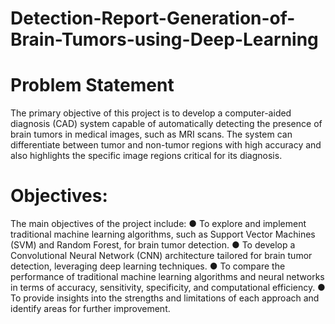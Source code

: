 # Detection-Report-Generation-of-Brain-Tumors-using-Deep-Learning

# Problem Statement
The primary objective of this project is to develop a computer-aided diagnosis (CAD) system capable of automatically detecting the presence of brain tumors in medical images, such as MRI scans. The system can differentiate between tumor and non-tumor regions with high accuracy and also highlights the specific image regions critical for its diagnosis.

# Objectives:
The main objectives of the project include:
● To explore and implement traditional machine learning algorithms, such as Support Vector Machines (SVM) and Random Forest, for brain tumor detection.
● To develop a Convolutional Neural Network (CNN) architecture tailored for brain tumor detection, leveraging deep learning techniques.
● To compare the performance of traditional machine learning algorithms and neural networks in terms of accuracy, sensitivity, specificity, and computational efficiency.
● To provide insights into the strengths and limitations of each approach and identify areas for further improvement.

